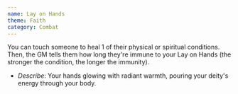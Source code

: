 ```yaml
---
name: Lay on Hands
theme: Faith
category: Combat
---
```


You can touch someone to heal 1 of their physical or spiritual conditions. Then, the GM tells them how long they're immune to your Lay on Hands (the stronger the condition, the longer the immunity). 

* *Describe*: Your hands glowing with radiant warmth, pouring your deity's energy through your body.